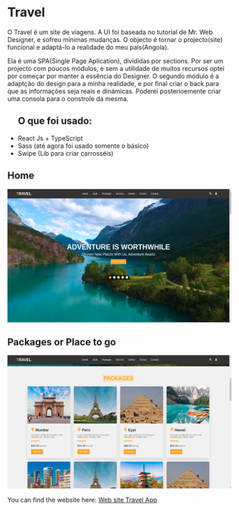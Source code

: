 # Travel

<p>O Travel é um site de viagens. A UI foi baseada no tutorial de Mr. 
Web Designer, e sofreu mínimas mudanças. O objecto é tornar o projecto(site) 
funcional e adaptá-lo a realidade do meu país(Angola).</p>



Ela é uma SPA(Single Page Aplication), divididas por sections. Por ser um projecto com poucos módulos, e sem a utilidade de muitos recursos optei por começar por manter a essência do Designer. O segundo módulo é a adaptção do design para a minha realidade, e por final criar o back para que as informações seja reais e dinámicas. Poderei posterioemente criar uma consola para o constrole da mesma.

<ul>
<h2>O que foi usado:</h2>
<li>React Js + TypeScript</li>
<li>Sass (até agora foi usado somente o básico)</li>
<li>Swipe (Lib para criar carrosséis)</li>
</ul>

<h2>Home</h2>
<img src='https://github.com/JulianaSobaJava/Travel/blob/main/public/images/Captura%20de%20tela%20de%202022-08-22%2000-44-21.png' height='300px' alt='Home'/>


<h2>Packages or Place to go</h2>
<img src='https://github.com/JulianaSobaJava/Travel/blob/main/public/images/Captura%20de%20tela%20de%202022-08-22%2000-44-32.png' height='300px' alt='Home'/>

<p>You can find the website here: <a href="https://jstravelapp.netlify.app/#gallery">Web site Travel App</a></p>
